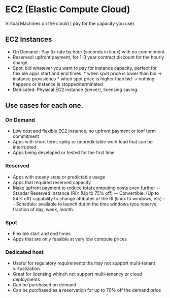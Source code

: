 # EC2 (Elastic Compute Cloud)

Virtual Machines on the clould ( pay for the capacity you use)

## EC2 Instances
- On Demand : Pay fix rate by hour (seconds in linux) with no commitment
- Reserved:   upfront payment, for 1-3 year contract
              discount for the hourly charge
- Spot: bid whatever you want to pay for instance capacity, perfect for flexible apps start and end times.
              * when spot price is lower than bid  -> instance provisiones
              * when spot price is higher than bid -> nothing happens or instance is stopped/terminated
- Dedicated: Physical EC2 instance (server), licensing saving.

## Use cases for each one.
### On Demand
  - Low cost and flexible EC2 instance, no upfront payment or lonf term commitment
  - Apps with short term, spiky or unpredictable work load that can be interrupted
  - Apps being developed or tested for the first time

### Reserved
  - Apps with steady state or predictable usage
  - Apps that required reserved capacity
  - Make upfront payment to reduce total computing costs even further
  -- Standar Reserved Instance (RI): (Up to 75% off)
  -- Convertible: (Up to 54% off) capability to change attibutes of the RI (linux to windows, etc)
  -- Schedule: available to launch durint the time windows tyou reserve, fraction of day, week, month.
  
 ### Spot
  - Flexible start and end times
  - Apps that are only feasible at very low compute prices
  
  ### Dedicated host
  - Useful for regulatory requirements tha may not support multi-tenant virtualization
  - Great for licensing whinch not support multi-tenancy or cloud deployments
  - Can be purchased on demand
  - Can be purchased as a reservation for up to 70% off the demand price
